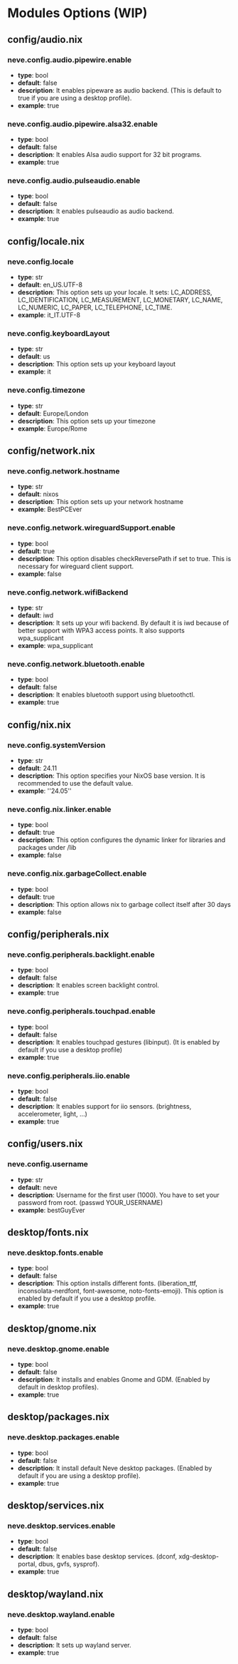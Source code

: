 # Modules Options (WIP)

## config/audio.nix

### neve.config.audio.pipewire.enable

- **type**: bool
- **default**: false
- **description**: It enables pipeware as audio backend.
  (This is default to true if you are using a desktop profile).
- **example**: true

### neve.config.audio.pipewire.alsa32.enable

- **type**: bool
- **default**: false
- **description**: It enables Alsa audio support for 32 bit programs.
- **example**: true

### neve.config.audio.pulseaudio.enable

- **type**: bool
- **default**: false
- **description**: It enables pulseaudio as audio backend.
- **example**: true

## config/locale.nix

### neve.config.locale

- **type**: str
- **default**: en_US.UTF-8
- **description**: This option sets up your locale.
  It sets: LC_ADDRESS, LC_IDENTIFICATION,
  LC_MEASUREMENT, LC_MONETARY, LC_NAME,
  LC_NUMERIC, LC_PAPER, LC_TELEPHONE, LC_TIME.
- **example**: it_IT.UTF-8

### neve.config.keyboardLayout

- **type**: str
- **default**: us
- **description**: This option sets up your keyboard layout
- **example**: it

### neve.config.timezone

- **type**: str
- **default**: Europe/London
- **description**: This option sets up your timezone
- **example**: Europe/Rome

## config/network.nix

### neve.config.network.hostname

- **type**: str
- **default**: nixos
- **description**: This option sets up your network hostname
- **example**: BestPCEver

### neve.config.network.wireguardSupport.enable

- **type**: bool
- **default**: true
- **description**: This option disables checkReversePath if set to true.
  This is necessary for wireguard client support.
- **example**: false

### neve.config.network.wifiBackend

- **type**: str
- **default**: iwd
- **description**: It sets up your wifi backend. By default it is iwd
  because of better support with WPA3 access points.
  It also supports wpa_supplicant
- **example**: wpa_supplicant

### neve.config.network.bluetooth.enable

- **type**: bool
- **default**: false
- **description**: It enables bluetooth support using bluetoothctl.
- **example**: true

## config/nix.nix

### neve.config.systemVersion

- **type**: str
- **default**: 24.11
- **description**: This option specifies your NixOS base version.
  It is recommended to use the default value.
- **example**: ''24.05''

### neve.config.nix.linker.enable

- **type**: bool
- **default**: true
- **description**: This option configures the dynamic linker
  for libraries and packages under /lib
- **example**: false

### neve.config.nix.garbageCollect.enable

- **type**: bool
- **default**: true
- **description**: This option allows nix to garbage collect
  itself after 30 days
- **example**: false

## config/peripherals.nix

### neve.config.peripherals.backlight.enable

- **type**: bool
- **default**: false
- **description**: It enables screen backlight control.
- **example**: true

### neve.config.peripherals.touchpad.enable

- **type**: bool
- **default**: false
- **description**: It enables touchpad gestures (libinput).
  (It is enabled by default if you use a desktop profile)
- **example**: true

### neve.config.peripherals.iio.enable

- **type**: bool
- **default**: false
- **description**: It enables support for iio sensors.
  (brightness, accelerometer, light, ...)
- **example**: true

## config/users.nix

### neve.config.username

- **type**: str
- **default**: neve
- **description**: Username for the first user (1000).
  You have to set your password from root.
  (passwd YOUR_USERNAME)
- **example**: bestGuyEver

## desktop/fonts.nix

### neve.desktop.fonts.enable

- **type**: bool
- **default**: false
- **description**: This option installs different fonts.
  (liberation_ttf, inconsolata-nerdfont,
  font-awesome, noto-fonts-emoji).
  This option is enabled by default if you use a desktop profile.
- **example**: true

## desktop/gnome.nix

### neve.desktop.gnome.enable

- **type**: bool
- **default**: false
- **description**: It installs and enables Gnome and GDM.
  (Enabled by default in desktop profiles).
- **example**: true

## desktop/packages.nix

### neve.desktop.packages.enable

- **type**: bool
- **default**: false
- **description**: It install default Neve desktop packages.
  (Enabled by default if you are using a desktop profile).
- **example**: true

## desktop/services.nix

### neve.desktop.services.enable

- **type**: bool
- **default**: false
- **description**: It enables base desktop services.
  (dconf, xdg-desktop-portal, dbus, gvfs, sysprof).
- **example**: true

## desktop/wayland.nix

### neve.desktop.wayland.enable

- **type**: bool
- **default**: false
- **description**: It sets up wayland server.
- **example**: true
